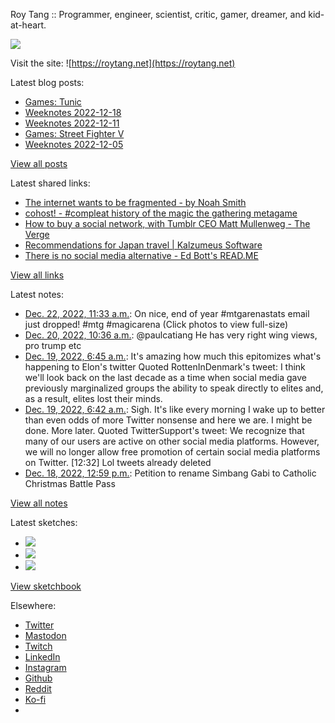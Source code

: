 Roy Tang :: Programmer, engineer, scientist, critic, gamer, dreamer, and kid-at-heart.

![](https://roytang.net/static/img/profile.jpg)

Visit the site: ![https://roytang.net](https://roytang.net)

Latest blog posts:

- [Games: Tunic](https://roytang.net/2022/12/tunic/)
- [Weeknotes 2022-12-18](https://roytang.net/2022/12/weeknotes-12-18/)
- [Weeknotes 2022-12-11](https://roytang.net/2022/12/weeknotes-12-11/)
- [Games: Street Fighter V](https://roytang.net/2022/12/street-fighter-v/)
- [Weeknotes 2022-12-05](https://roytang.net/2022/12/weeknotes-12-05/)

[View all posts](https://roytang.net/blog)

Latest shared links:

- [The internet wants to be fragmented - by Noah Smith](https://roytang.net/2022/12/a9c926c3bab19883981af9287ad66ec6/)
- [cohost! - #compleat history of the magic the gathering metagame](https://roytang.net/2022/12/fd68d30b1245eceac54993e4cc3da840/)
- [How to buy a social network, with Tumblr CEO Matt Mullenweg - The Verge](https://roytang.net/2022/12/fb572c5c67e5c1f34e9611ce98327446/)
- [Recommendations for Japan travel | Kalzumeus Software](https://roytang.net/2022/12/df1c505368a315bbf21acf7400ba62d7/)
- [There is no social media alternative - Ed Bott&#x27;s READ.ME](https://roytang.net/2022/12/19e62b179dd14ff8a2acd064755fe477/)

[View all links](https://roytang.net/links)

Latest notes:

- [Dec. 22, 2022, 11:33 a.m.](https://roytang.net/2022/12/1605768464068509697/): On nice, end of year #mtgarenastats email just dropped! #mtg #magicarena (Click photos to view full-size)
- [Dec. 20, 2022, 10:36 a.m.](https://roytang.net/2022/12/1605029295314726915/): @paulcatiang He has very right wing views, pro trump etc
- [Dec. 19, 2022, 6:45 a.m.](https://roytang.net/2022/12/1604608825742331904/): It&#x27;s amazing how much this epitomizes what&#x27;s happening to Elon&#x27;s twitter Quoted RottenInDenmark&#x27;s tweet: I think we&#x27;ll look back on the last decade as a time when social media gave previously marginalized groups the ability to speak directly to elites and, as a result, elites lost their minds.
- [Dec. 19, 2022, 6:42 a.m.](https://roytang.net/2022/12/1604608028308709376/): Sigh. It&#x27;s like every morning I wake up to better than even odds of more Twitter nonsense and here we are. I might be done. More later. Quoted TwitterSupport&#x27;s tweet: We recognize that many of our users are active on other social media platforms. However, we will no longer allow free promotion of certain social media platforms on Twitter. [12:32] Lol tweets already deleted
- [Dec. 18, 2022, 12:59 p.m.](https://roytang.net/2022/12/1604340452416622592/): Petition to rename Simbang Gabi to Catholic Christmas Battle Pass

[View all notes](https://roytang.net/notes)

Latest sketches:


- ![](https://roytang.net/media/cache/f5/83/f583e6f8cabb768e013c3292f03b5274.jpg)
- ![](https://roytang.net/media/cache/dc/31/dc31bec42193147458f2e50c9a7fe4ac.jpg)
- ![](https://roytang.net/media/cache/73/2b/732bd4c80057609c59932ce77d753675.jpg)

[View sketchbook](https://roytang.net/albums/sketchbook)


Elsewhere:

- [Twitter](https://twitter.com/roytang)
- [Mastodon](https://indieweb.social/@roytang)
- [Twitch](https://twitch.tv/twitchyroy)
- [LinkedIn](https://www.linkedin.com/in/roytang)
- [Instagram](https://instagram.com/roytang0400)
- [Github](https://github.com/roytang)
- [Reddit](https://reddit.com/u/hungryroy)
- [Ko-fi](https://ko-fi.com/roytang)
- [](mailto:hello@roytang.net)